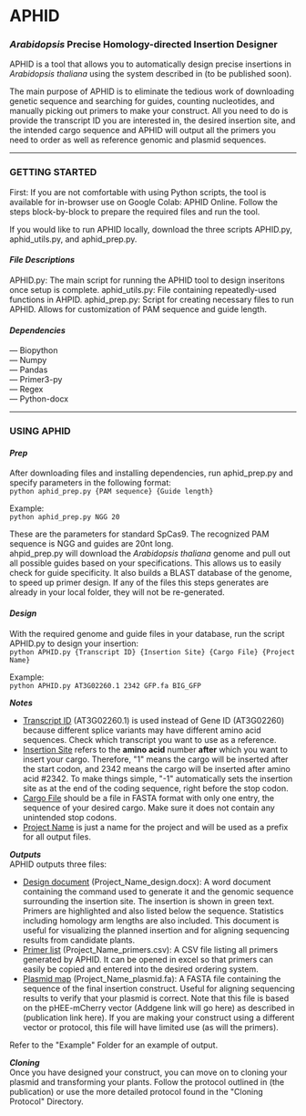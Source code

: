 # APHID
### _Arabidopsis_ Precise Homology-directed Insertion Designer

APHID is a tool that allows you to automatically design precise insertions in _Arabidopsis thaliana_ using the system described in (to be published soon).

The main purpose of APHID is to eliminate the tedious work of downloading genetic sequence and searching for guides, counting nucleotides, and manually picking out primers to make your construct. All you need to do is provide the transcript ID you are interested in, the desired insertion site, and the intended cargo sequence and APHID will output all the primers you need to order as well as reference genomic and plasmid sequences.
***
### **GETTING STARTED**

First: If you are not comfortable with using Python scripts, the tool is available for in-browser use on Google Colab: APHID Online.
Follow the steps block-by-block to prepare the required files and run the tool.

If you would like to run APHID locally, download the three scripts APHID.py, aphid_utils.py, and aphid_prep.py.

#### _File Descriptions_

APHID.py: The main script for running the APHID tool to design inseritons once setup is complete.
aphid_utils.py: File containing repeatedly-used functions in AHPID.
aphid_prep.py: Script for creating necessary files to run APHID. Allows for customization of PAM sequence and guide length.

#### _Dependencies_

&mdash; Biopython  
&mdash; Numpy  
&mdash; Pandas  
&mdash; Primer3-py  
&mdash; Regex  
&mdash; Python-docx

***
### **USING APHID**

#### _Prep_
After downloading files and installing dependencies, run aphid_prep.py and specify parameters in the following format:  
`python aphid_prep.py {PAM sequence} {Guide length}`

Example:  
`python aphid_prep.py NGG 20`

These are the parameters for standard SpCas9. The recognized PAM sequence is NGG and guides are 20nt long.  
ahpid_prep.py will download the _Arabidopsis thaliana_ genome and pull out all possible guides based on your specifications. This allows us to easily check for guide specificity. It also builds a BLAST database of the genome, to speed up primer design. If any of the files this steps generates are already in your local folder, they will not be re-generated.

#### _Design_
With the required genome and guide files in your database, run the script APHID.py to design your insertion:  
`python APHID.py {Transcript ID} {Insertion Site} {Cargo File} {Project Name}`

Example:  
`python APHID.py AT3G02260.1 2342 GFP.fa BIG_GFP`

**_Notes_**  
* <ins>Transcript ID</ins> (AT3G02260.1) is used instead of Gene ID (AT3G02260) because different splice variants may have different amino acid sequences. Check which transcript you want to use as a reference.
* <ins>Insertion Site</ins> refers to the **amino acid** number **after** which you want to insert your cargo. Therefore, "1" means the cargo will be inserted after the start codon, and 2342 means the cargo will be inserted after amino acid #2342. To make things simple, "-1" automatically sets the insertion site as at the end of the coding sequence, right before the stop codon.
* <ins>Cargo File</ins> should be a file in FASTA format with only one entry, the sequence of your desired cargo. Make sure it does not contain any unintended stop codons.
* <ins>Project Name</ins> is just a name for the project and will be used as a prefix for all output files.

**_Outputs_**  
APHID outputs three files:
* <ins>Design document</ins> (Project_Name_design.docx): A word document containing the command used to generate it and the genomic sequence surrounding the insertion site. The insertion is shown in green text. Primers are highlighted and also listed below the sequence. Statistics including homology arm lengths are also included. This document is useful for visualizing the planned insertion and for aligning sequencing results from candidate plants.
* <ins>Primer list</ins> (Project_Name_primers.csv): A CSV file listing all primers generated by APHID. It can be opened in excel so that primers can easily be copied and entered into the desired ordering system.
* <ins>Plasmid map</ins> (Project_Name_plasmid.fa): A FASTA file containing the sequence of the final insertion construct. Useful for aligning sequencing results to verify that your plasmid is correct. Note that this file is based on the pHEE-mCherry vector (Addgene link will go here) as described in (publication link here). If you are making your construct using a different vector or protocol, this file will have limited use (as will the primers).

Refer to the "Example" Folder for an example of output.

**_Cloning_**  
Once you have designed your construct, you can move on to cloning your plasmid and transforming your plants. Follow the protocol outlined in (the publication) or use the more detailed protocol found in the "Cloning Protocol" Directory.
